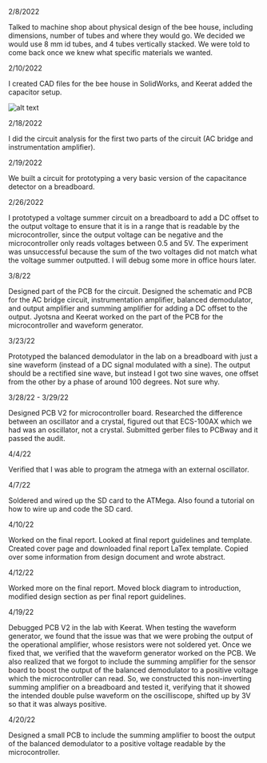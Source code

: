 2/8/2022

Talked to machine shop about physical design of the bee house, including dimensions, number of tubes and where they would go.
We decided we would use 8 mm id tubes, and 4 tubes vertically stacked. We were told to come back once we knew what specific materials we wanted.

2/10/2022

I created CAD files for the bee house in SolidWorks, and Keerat added the capacitor setup.

![alt text](https://github.com/keeratS/445team27/tree/main/notebooks/piyush/bee_house_cad.jpg?raw=true)

2/18/2022

I did the circuit analysis for the first two parts of the circuit (AC bridge and instrumentation amplifier).

2/19/2022

We built a circuit for prototyping a very basic version of the capacitance detector on a breadboard.

2/26/2022

I prototyped a voltage summer circuit on a breadboard to add a DC offset to the output voltage to ensure that it is in 
a range that is readable by the microcontroller, since the output voltage can be negative and the microcontroller only 
reads voltages between 0.5 and 5V. The experiment was unsuccessful because the sum of the two voltages did not match 
what the voltage summer outputted. I will debug some more in office hours later.

3/8/22

Designed part of the PCB for the circuit. Designed the schematic and PCB for the AC bridge circuit, instrumentation amplifier,
balanced demodulator, and output amplifier and summing amplifier for adding a DC offset to the output. Jyotsna and Keerat worked
on the part of the PCB for the microcontroller and waveform generator.

3/23/22

Prototyped the balanced demodulator in the lab on a breadboard with just a sine waveform (instead of a DC signal modulated with a sine). 
The output should be a rectified sine wave, but instead I got two sine waves, one offset from the other by a phase of around 100 degrees. Not sure why.

3/28/22 - 3/29/22 

Designed PCB V2 for microcontroller board. Researched the difference between an oscillator and a crystal, figured out that ECS-100AX
which we had was an oscillator, not a crystal. Submitted gerber files to PCBway and it passed the audit.

4/4/22 

Verified that I was able to program the atmega with an external oscillator.

4/7/22 

Soldered and wired up the SD card to the ATMega. Also found a tutorial on how to wire up and code the SD card. 

4/10/22 

Worked on the final report. Looked at final report guidelines and template. Created cover page and downloaded
final report LaTex template. Copied over some information from design document and wrote abstract.

4/12/22

Worked more on the final report. Moved block diagram to introduction, modified design section as per final 
report guidelines.

4/19/22

Debugged PCB V2 in the lab with Keerat. When testing the waveform generator, we found that the issue was that
we were probing the output of the operational amplifier, whose resistors were not soldered yet. Once we fixed that,
we verified that the waveform generator worked on the PCB. We also realized that we forgot to include the summing 
amplifier for the sensor board to boost the output of the balanced demodulator to a positive voltage which the 
microcontroller can read. So, we constructed this non-inverting summing amplifier on a breadboard and tested it,
verifying that it showed the intended double pulse waveform on the oscilliscope, shifted up by 3V so that it was
always positive.

4/20/22

Designed a small PCB to include the summing amplifier to boost the output of the balanced demodulator to a positive 
voltage readable by the microcontroller.
